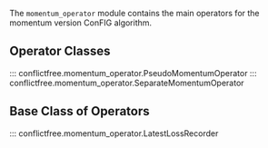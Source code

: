 The `momentum_operator` module contains the main operators for the momentum version ConFIG algorithm.

## Operator Classes
::: conflictfree.momentum_operator.PseudoMomentumOperator
::: conflictfree.momentum_operator.SeparateMomentumOperator

## Base Class of Operators
::: conflictfree.momentum_operator.LatestLossRecorder